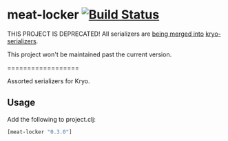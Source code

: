 # meat-locker [![Build Status](https://secure.travis-ci.org/sritchie/meat-locker.png?branch=master)](http://travis-ci.org/sritchie/meat-locker)

THIS PROJECT IS DEPRECATED! All serializers are [being merged into](https://github.com/magro/kryo-serializers/pull/9) [kryo-serializers](https://github.com/magro/kryo-serializers).

This project won't be maintained past the current version.

==================

Assorted serializers for Kryo.

## Usage

Add the following to project.clj:

```clojure
[meat-locker "0.3.0"]
```
